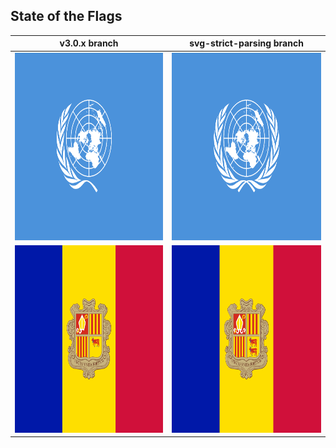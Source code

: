 ## State of the Flags

| v3.0.x branch | svg-strict-parsing branch |
|---------------| --------------------------|
| <img src="/flags/v3.0.x/un.png?raw=true" width="400" height="300" alt="un"/> | <img src="/flags/svg-strict-parsing/un.png?raw=true" width="400" height="300" alt="un"/>|
| <img src="/flags/v3.0.x/ad.png?raw=true" width="400" height="300" alt="ad"/> | <img src="/flags/svg-strict-parsing/ad.png?raw=true" width="400" height="300" alt="ad"/>|



